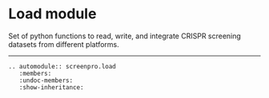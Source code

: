 # Load module

Set of python functions to read, write, and integrate CRISPR screening
datasets from different platforms. 

___

```{eval-rst}  
.. automodule:: screenpro.load
   :members:
   :undoc-members:
   :show-inheritance:
```